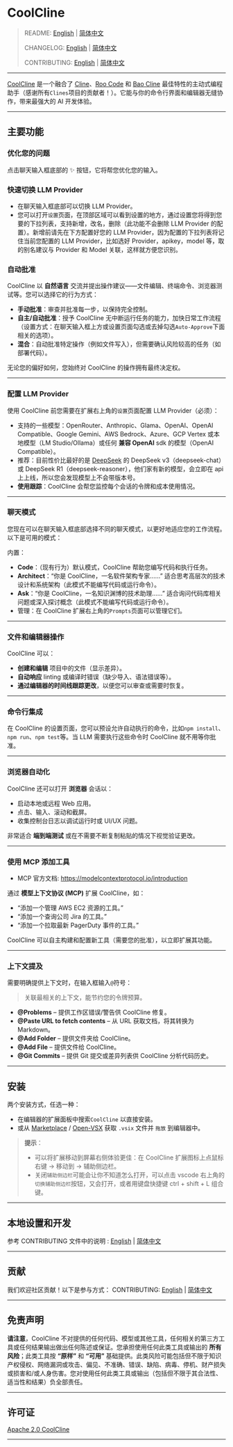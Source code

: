 # CoolCline

> README: [English](README_en.md) | [简体中文](https://gitee.com/coolcline/coolcline/blob/main/README.md)
>
> CHANGELOG: [English](CHANGELOG.md) | [简体中文](https://gitee.com/coolcline/coolcline/blob/main/CHANGELOG_zh.md)
>
> CONTRIBUTING: [English](CONTRIBUTING.md) | [简体中文](https://gitee.com/coolcline/coolcline/blob/main/CONTRIBUTING_zh.md)

---

[CoolCline](https://gitee.com/coolcline/coolcline.git) 是一个融合了 [Cline](https://github.com/cline/cline.git)、[Roo Code](https://github.com/RooVetGit/Roo-Code.git) 和 [Bao Cline](https://github.com/jnorthrup/Bao-Cline.git) 最佳特性的主动式编程助手（感谢所有`Clines`项目的贡献者！）。它能与你的命令行界面和编辑器无缝协作，带来最强大的 AI 开发体验。

---

## 主要功能

### 优化您的问题

点击聊天输入框底部的 ✨ 按钮，它将帮您优化您的输入。

### 快速切换 LLM Provider

- 在聊天输入框底部可以切换 LLM Provider。
- 您可以打开`设置`页面，在顶部区域可以看到设置的地方，通过设置您将得到您要的下拉列表，支持新增，改名，删除（此功能不会删除 LLM Provider 的配置）。新增前请先在下方配置好您的 LLM Provider，因为配置的下拉列表将记住当前您配置的 LLM Provider，比如选好 Provider，apikey，model 等，取的别名建议与 Provider 和 Model 关联，这样就方便您识别。

### 自动批准

CoolCline 以 **自然语言** 交流并提出操作建议——文件编辑、终端命令、浏览器测试等。您可以选择它的行为方式：

- **手动批准**：审查并批准每一步，以保持完全控制。
- **自主/自动批准**：授予 CoolCline 无中断运行任务的能力，加快日常工作流程（设置方式：在聊天输入框上方或设置页面勾选或去掉勾选`Auto-Approve`下面相关的选项）。
- **混合**：自动批准特定操作（例如文件写入），但需要确认风险较高的任务（如部署代码）。

无论您的偏好如何，您始终对 CoolCline 的操作拥有最终决定权。

---

### 配置 LLM Provider

使用 CoolCline 前您需要在扩展右上角的`设置`页面配置 LLM Provider（必须）：

- 支持的一些模型：OpenRouter、Anthropic、Glama、OpenAI、OpenAI Compatible、Google Gemini、AWS Bedrock、Azure、GCP Vertex 或本地模型（LM Studio/Ollama）或任何 **兼容 OpenAI** sdk 的模型（OpenAI Compatible）。
- 推荐：目前性价比最好的是 [DeepSeek](https://platform.deepseek.com/usage) 的 DeepSeek v3（deepseek-chat）或 DeepSeek R1（deepseek-reasoner），他们家有新的模型，会立即在 api 上上线，所以您会发现模型上不会带版本号。
- **使用跟踪**：CoolCline 会帮您监控每个会话的令牌和成本使用情况。

---

### 聊天模式

您现在可以在聊天输入框底部选择不同的聊天模式，以更好地适应您的工作流程。以下是可用的模式：

内置：

- **Code**：（现有行为）默认模式，CoolCline 帮助您编写代码和执行任务。
- **Architect**：“你是 CoolCline，一名软件架构专家……” 适合思考高层次的技术设计和系统架构（此模式不能编写代码或运行命令）。
- **Ask**：“你是 CoolCline，一名知识渊博的技术助理……” 适合询问代码库相关问题或深入探讨概念（此模式不能编写代码或运行命令）。
- 管理：在 CoolCline 扩展右上角的`Prompts`页面可以管理它们。

---

### 文件和编辑器操作

CoolCline 可以：

- **创建和编辑** 项目中的文件（显示差异）。
- **自动响应** linting 或编译时错误（缺少导入、语法错误等）。
- **通过编辑器的时间线跟踪更改**，以便您可以审查或需要时恢复。

---

### 命令行集成

在 CoolCline 的设置页面，您可以预设允许自动执行的命令，比如`npm install`、`npm run`、`npm test`等。当 LLM 需要执行这些命令时 CoolCline 就不用等你批准。

---

### 浏览器自动化

CoolCline 还可以打开 **浏览器** 会话以：

- 启动本地或远程 Web 应用。
- 点击、输入、滚动和截屏。
- 收集控制台日志以调试运行时或 UI/UX 问题。

非常适合 **端到端测试** 或在不需要不断复制粘贴的情况下视觉验证更改。

---

### 使用 MCP 添加工具

- MCP 官方文档: https://modelcontextprotocol.io/introduction

通过 **模型上下文协议 (MCP)** 扩展 CoolCline，如：

- “添加一个管理 AWS EC2 资源的工具。”
- “添加一个查询公司 Jira 的工具。”
- “添加一个拉取最新 PagerDuty 事件的工具。”

CoolCline 可以自主构建和配置新工具（需要您的批准），以立即扩展其功能。

---

### 上下文提及

需要明确提供上下文时，在输入框输入`@`符号：

> 关联最相关的上下文，能节约您的令牌预算。

- **@Problems** – 提供工作区错误/警告供 CoolCline 修复。
- **@Paste URL to fetch contents** – 从 URL 获取文档，将其转换为 Markdown。
- **@Add Folder** – 提供文件夹给 CoolCline。
- **@Add File** – 提供文件给 CoolCline。
- **@Git Commits** – 提供 Git 提交或差异列表供 CoolCline 分析代码历史。

---

## 安装

两个安装方式，任选一种：

- 在编辑器的扩展面板中搜索`CoolCline` 以直接安装。
- 或从 [Marketplace](https://marketplace.visualstudio.com/items?itemName=CoolCline.coolcline) / [Open-VSX](https://open-vsx.org/extension/CoolCline/coolcline) 获取 `.vsix` 文件并 `拖放` 到编辑器中。

> **提示**：
>
> - 可以将扩展移动到屏幕右侧体验更佳：在 CoolCline 扩展图标上点鼠标右键 -> 移动到 -> 辅助侧边栏。
> - 关闭`辅助侧边栏`可能会让你不知道怎么打开，可以点击 vscode 右上角的 `切换辅助侧边栏`按钮，又会打开，或者用键盘快捷键 ctrl + shift + L 组合键。

---

## 本地设置和开发

参考 CONTRIBUTING 文件中的说明 : [English](./CONTRIBUTING.md) | [简体中文](https://gitee.com/coolcline/coolcline/blob/main/CONTRIBUTING_zh.md)

---

## 贡献

我们欢迎社区贡献！以下是参与方式：
CONTRIBUTING: [English](./CONTRIBUTING.md) | [简体中文](https://gitee.com/coolcline/coolcline/blob/main/CONTRIBUTING_zh.md)

---

## 免责声明

**请注意**，CoolCline 不对提供的任何代码、模型或其他工具，任何相关的第三方工具或任何结果输出做出任何陈述或保证。您承担使用任何此类工具或输出的 **所有风险**；此类工具按 **“原样”** 和 **“可用”** 基础提供。此类风险可能包括但不限于知识产权侵权、网络漏洞或攻击、偏见、不准确、错误、缺陷、病毒、停机、财产损失或损害和/或人身伤害。您对使用任何此类工具或输出（包括但不限于其合法性、适当性和结果）负全部责任。

---

## 许可证

[Apache 2.0 CoolCline](./LICENSE)

---
